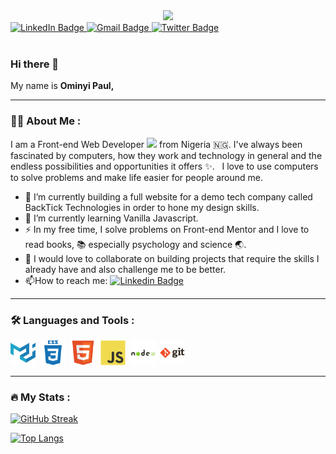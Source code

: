 

<div id="header" align="center">
    <img src="https://media.giphy.com/media/M9gbBd9nbDrOTu1Mqx/giphy.gif" width="100"/>
</div> 
<div id="badges"> 
    <a href="https://www.linkedin.com/in/paul-sage-ominyi-63229821a" >
        <img src="https://img.shields.io/badge/LinkedIn-blue?style=for-the-badge&logo=linkedin&logoColor=white" alt="LinkedIn Badge"/>
    </a>
    <a href="mailto:ominyipaulo@gmail.com"> 
        <img src="https://img.shields.io/badge/email-blue?logo=gmail&logoColor=white&style=for-the-badge" alt="Gmail Badge"/>
    </a>
    <a href="https://twitter.com/Ominyi_Sage?t=JRB5xHc9MMDaTjwZfbQn7Q&s=09">
        <img src="https://img.shields.io/badge/Twitter-blue?style=for-the-badge&logo=twitter&logoColor=white" alt="Twitter Badge"/> 
    </a>
</div>
<img src="https://komarev.com/ghpvc/?username=SageKyle&style=flat-square&color=blue" alt=""/>

### Hi there 👋
 
My name is **Ominyi Paul,**
   
 ---

### :man_technologist: About Me :


I am a Front-end Web Developer <img src="https://media.giphy.com/media/WUlplcMpOCEmTGBtBW/giphy.gif" width="30"> from Nigeria 🇳🇬.
I've always been fascinated by computers, how they work and technology in general and the endless possibilities and opportunities it offers ✨. &nbsp;
I love to use computers to solve problems and make life easier for people around me. 

- :telescope: I’m currently building a full website for a demo tech company called BackTick Technologies in order to hone my design skills. 
- :seedling: I’m currently learning Vanilla Javascript. 
- :zap: In my free time, I solve problems on Front-end Mentor and I love to read books,  📚 especially psychology and science 🌏.
- 👯 I would love to collaborate on building projects that require the skills I already have and also challenge me to be better. 
- :mailbox:How to reach me: [![Linkedin Badge](https://img.shields.io/badge/-linkedin-blue?style=flat&logo=Linkedin&logoColor=white)](https://www.linkedin.com/in/paul-sage-ominyi-63229821a)

--- 


### :hammer_and_wrench: Languages and Tools :


<div>  
    <img src="https://github.com/devicons/devicon/blob/master/icons/materialui/materialui-original.svg" title="Material UI" alt="Material UI" width="40" height="40"/>&nbsp; 
    <img src="https://github.com/devicons/devicon/blob/master/icons/css3/css3-plain-wordmark.svg" title="CSS3" alt="CSS" width="40" height="40"/>&nbsp; 
    <img src="https://github.com/devicons/devicon/blob/master/icons/html5/html5-original.svg" title="HTML5" alt="HTML" width="40" height="40"/>&nbsp; 
    <img src="https://github.com/devicons/devicon/blob/master/icons/javascript/javascript-original.svg" title="JavaScript" alt="JavaScript" width="40" height="40"/>&nbsp;
    <img src="https://github.com/devicons/devicon/blob/master/icons/nodejs/nodejs-original-wordmark.svg" title="NodeJS" alt="NodeJS" width="40" height="40"/>&nbsp; 
    <img src="https://github.com/devicons/devicon/blob/master/icons/git/git-original-wordmark.svg" title="Git" **alt="Git" width="40" height="40"/> 
</div>

--- 

### :fire: My Stats :

[![GitHub Streak](http://github-readme-streak-stats.herokuapp.com?user=SageKyle&theme=dark&background=000000)](https://git.io/streak-stats)

[![Top Langs](https://github-readme-stats.vercel.app/api/top-langs/?username=SageKyle&layout=compact&theme=vision-friendly-dark)](https://github.com/anuraghazra/github-readme-stats)
